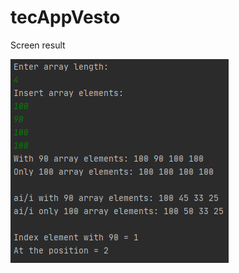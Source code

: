 <h1>tecAppVesto</h1>

<p>
</p> 
<p>Screen result</p>
<img src=https://raw.githubusercontent.com/CuteFix/tecAppVesto/main/task/output.png></img>
